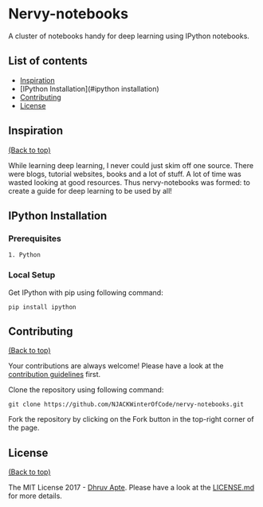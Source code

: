 # Nervy-notebooks

A cluster of notebooks handy for deep learning using IPython notebooks.

## List of contents

- [Inspiration](#inspiration)
- [IPython Installation](#ipython installation)
- [Contributing](#contributing)
- [License](#license)

## Inspiration

[(Back to top)](#list-of-contents)

While learning deep learning, I never could just skim off one source. There were blogs, tutorial websites, books and a lot of stuff. A lot of time was wasted looking at good resources. Thus nervy-notebooks was formed: to create a guide for deep learning to be used by all!

## IPython Installation

### Prerequisites

```
1. Python
```

### Local Setup
Get IPython with pip using following command:
```
pip install ipython
```
 
## Contributing

[(Back to top)](#list-of-contents)

Your contributions are always welcome! Please have a look at the [contribution guidelines](CONTRIBUTING.md) first. 

Clone the repository using following command:
```
git clone https://github.com/NJACKWinterOfCode/nervy-notebooks.git
```

Fork the repository by clicking on the Fork button in the top-right corner of the page.

## License

[(Back to top)](#list-of-contents)

The MIT License 2017 - [Dhruv Apte](http://github.com/the-ethan-hunt/). Please have a look at the [LICENSE.md](LICENSE.md) for more details.
